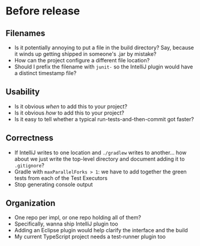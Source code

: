 # Before release


## Filenames

- Is it potentially annoying to put a file in the build directory? Say, because it winds up getting shipped in someone's .jar by mistake?
- How can the project configure a different file location?
- Should I prefix the filename with `junit-` so the IntelliJ plugin would have a distinct timestamp file?


## Usability

- Is it obvious _when_ to add this to your project?
- Is it obvious _how_ to add this to your project?
- Is it easy to tell whether a typical run-tests-and-then-commit got faster?


## Correctness

- If IntelliJ writes to one location and `./gradlew` writes to another... 
  how about we just write the top-level directory and document adding it to `.gitignore`?
- Gradle with `maxParallelForks > 1`: we have to add together the green tests from each of the Test Executors
- Stop generating console output


## Organization

- One repo per impl, or one repo holding all of them?
- Specifically, wanna ship IntelliJ plugin too
- Adding an Eclipse plugin would help clarify the interface and the build
- My current TypeScript project needs a test-runner plugin too
